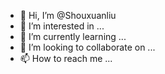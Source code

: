 - 👋 Hi, I’m @Shouxuanliu
- 👀 I’m interested in ...
- 🌱 I’m currently learning ...
- 💞️ I’m looking to collaborate on ...
- 📫 How to reach me ...

<!---
Shouxuanliu/Shouxuanliu is a ✨ special ✨ repository because its `README.md` (this file) appears on your GitHub profile.
You can click the Preview link to take a look at your changes.
--->
